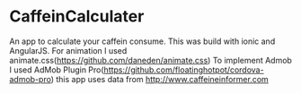 # CaffeinCalculater
An app to calculate your caffein consume.
This was build with ionic and AngularJS. For animation I used animate.css(https://github.com/daneden/animate.css)
To implement Admob I used AdMob Plugin Pro(https://github.com/floatinghotpot/cordova-admob-pro)
this app uses data from http://www.caffeineinformer.com


